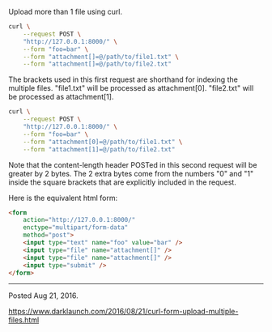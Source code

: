 Upload more than 1 file using curl.

```bash
curl \
    --request POST \
    "http://127.0.0.1:8000/" \
    --form "foo=bar" \
    --form "attachment[]=@/path/to/file1.txt" \
    --form "attachment[]=@/path/to/file2.txt"
```
The brackets used in this first request are shorthand for indexing the multiple files. "file1.txt" will be processed as attachment[0]. "file2.txt" will be processed as attachment[1].

```bash
curl \
    --request POST \
    "http://127.0.0.1:8000/" \
    --form "foo=bar" \
    --form "attachment[0]=@/path/to/file1.txt" \
    --form "attachment[1]=@/path/to/file2.txt"
```
Note that the content-length header POSTed in this second request will be greater by 2 bytes. The 2 extra bytes come from the numbers "0" and "1" inside the square brackets that are explicitly included in the request.

Here is the equivalent html form:
```html
<form
    action="http://127.0.0.1:8000/"
    enctype="multipart/form-data"
    method="post">
    <input type="text" name="foo" value="bar" />
    <input type="file" name="attachment[]" />
    <input type="file" name="attachment[]" />
    <input type="submit" />
</form>
```

---

Posted Aug 21, 2016.

https://www.darklaunch.com/2016/08/21/curl-form-upload-multiple-files.html